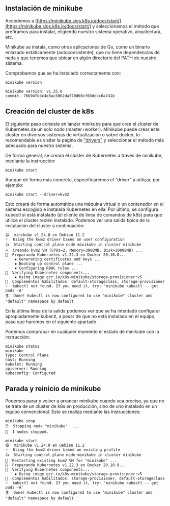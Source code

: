 ## Instalación de minikube 

Accedemos a
[https://minikube.sigs.k8s.io/docs/start/](https://minikube.sigs.k8s.io/docs/start/)
y seleccionamos el método que prefiramos para instalar, eligiendo
nuestro sistema operativo, arquitectura, etc.

Minikube se instala, como otras aplicaciones de Go, como un binario
enlazado estáticamente (autoconsistente), que no tiene dependencias de
nada y que tenemos que ubicar en algún directorio del PATH de nuestro
sistema.

Comprobamos que se ha instalado correctamente con:

    minikube version

    minikube version: v1.25.0
	commit: 76b94fb3c4e8ac5062daf70d60cf03ddcc0a741b

## Creación del cluster de k8s

El siguiente paso consiste en lanzar minikube para que cree el cluster
de Kubernetes de un solo nodo (master+worker). Minikube puede crear
este cluster en diversos sistemas de virtualización o sobre docker, lo
recomendable es visitar la página de
["drivers"](https://minikube.sigs.k8s.io/docs/drivers/) y seleccionar
el método más adecuado para nuestro sistema.

De forma general, se creará el cluster de Kubernetes a través de
minikube, mediante la instrucción:

    minikube start

Aunque de forma más concreta, especificaremos el "driver" a utilizar,
por ejemplo:

    minikube start --driver=kvm2

Esto creará de forma automática una máquina virtual o un contenedor en
el sistema escogido e instalará Kubernetes en ella. Por último, se
configura kubectl si está instalado (el cliente de línea de comandos
de k8s) para que utilice el cluster recién instalado. Podemos ver una
salida típica de la instalación del cluster a continuación:

```
😄  minikube v1.24.0 en Debian 11.2
✨  Using the kvm2 driver based on user configuration
👍  Starting control plane node minikube in cluster minikube
🔥  Creando kvm2 VM (CPUs=2, Memory=3900MB, Disk=20000MB) ...
🐳  Preparando Kubernetes v1.22.3 en Docker 20.10.8...
    ▪ Generating certificates and keys ...
    ▪ Booting up control plane ...
    ▪ Configuring RBAC rules ...
🔎  Verifying Kubernetes components...
    ▪ Using image gcr.io/k8s-minikube/storage-provisioner:v5
🌟  Complementos habilitados: default-storageclass, storage-provisioner
💡  kubectl not found. If you need it, try: 'minikube kubectl -- get pods -A'
🏄  Done! kubectl is now configured to use "minikube" cluster and "default" namespace by default
```

En la última línea de la salida podemos ver que se ha intentado
configurar apropiadamente kubectl, a pesar de que no está instalado en
el equipo, paso que haremos en el siguiente apartado.

Podemos comprobar en cualquier momento el estado de minikube con la
instrucción:

```
minikube status
minikube
type: Control Plane
host: Running
kubelet: Running
apiserver: Running
kubeconfig: Configured
```

## Parada y reinicio de minikube

Podemos parar y volver a arrancar minikube cuando sea preciso, ya que
no se trata de un cluster de k8s en producción, sino de uno instalado
en un equipo convencional. Esto se realiza mediante las instrucciones:

```
minikube stop
✋  Stopping node "minikube"  ...
🛑  1 nodes stopped.
```

```
minikube start
😄  minikube v1.24.0 en Debian 11.2
✨  Using the kvm2 driver based on existing profile
👍  Starting control plane node minikube in cluster minikube
🔄  Restarting existing kvm2 VM for "minikube" ...
🐳  Preparando Kubernetes v1.22.3 en Docker 20.10.8...
🔎  Verifying Kubernetes components...
    ▪ Using image gcr.io/k8s-minikube/storage-provisioner:v5
🌟  Complementos habilitados: storage-provisioner, default-storageclass
💡  kubectl not found. If you need it, try: 'minikube kubectl -- get pods -A'
🏄  Done! kubectl is now configured to use "minikube" cluster and "default" namespace by default
```
